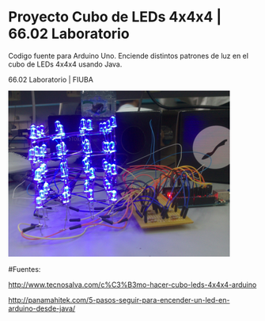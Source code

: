 # Proyecto Cubo de LEDs 4x4x4 | 66.02 Laboratorio

Codigo fuente para Arduino Uno. 
Enciende distintos patrones de luz en el cubo de LEDs 4x4x4 usando Java.

66.02 Laboratorio | FIUBA

![Alt text](https://github.com/Desuque/LED-Cube-4x4x4-Arduino/blob/master/LedCUBE.png?raw=true)

#Fuentes:

http://www.tecnosalva.com/c%C3%B3mo-hacer-cubo-leds-4x4x4-arduino

http://panamahitek.com/5-pasos-seguir-para-encender-un-led-en-arduino-desde-java/
